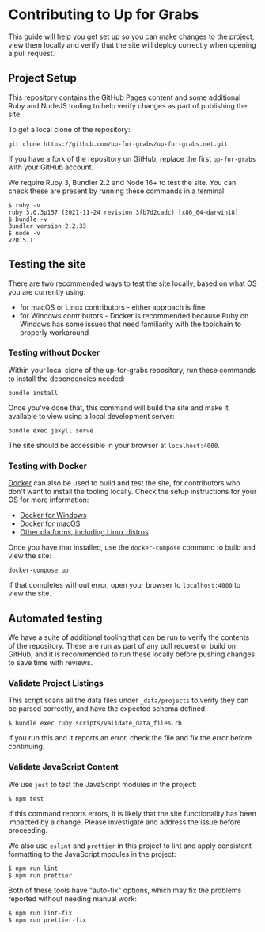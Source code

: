 # Contributing to Up for Grabs

This guide will help you get set up so you can make changes to the project, view
them locally and verify that the site will deploy correctly when opening a pull
request.

## Project Setup

This repository contains the GitHub Pages content and some additional Ruby and
NodeJS tooling to help verify changes as part of publishing the site.

To get a local clone of the repository:

```
git clone https://github.com/up-for-grabs/up-for-grabs.net.git
```

If you have a fork of the repository on GitHub, replace the first `up-for-grabs`
with your GitHub account.

We require Ruby 3, Bundler 2.2 and Node 16+ to test the site. You can check
these are present by running these commands in a terminal:

```
$ ruby -v
ruby 3.0.3p157 (2021-11-24 revision 3fb7d2cadc) [x86_64-darwin18]
$ bundle -v
Bundler version 2.2.33
$ node -v
v20.5.1
```

## Testing the site

There are two recommended ways to test the site locally, based on what OS you
are currently using:

- for macOS or Linux contributors - either approach is fine
- for Windows contributors - Docker is recommended because Ruby on Windows has
  some issues that need familiarity with the toolchain to properly workaround

### Testing without Docker

Within your local clone of the up-for-grabs repository, run these commands to
install the dependencies needed:

```
bundle install
```

Once you've done that, this command will build the site and make it available to
view using a local development server:

```
bundle exec jekyll serve
```

The site should be accessible in your browser at `localhost:4000`.

### Testing with Docker

[Docker](https://docker.com) can also be used to build and test the site, for
contributors who don't want to install the tooling locally. Check the setup
instructions for your OS for more information:

- [Docker for Windows](https://docs.docker.com/docker-for-windows/install/)
- [Docker for macOS](https://docs.docker.com/docker-for-mac/install/)
- [Other platforms, including Linux distros](https://docs.docker.com/v17.12/install/)

Once you have that installed, use the `docker-compose` command to build and
view the site:

```
docker-compose up
```

If that completes without error, open your browser to `localhost:4000` to view
the site.

## Automated testing

We have a suite of additional tooling that can be run to verify the contents of
the repository. These are run as part of any pull request or build on GitHub,
and it is recommended to run these locally before pushing changes to save time
with reviews.

### Validate Project Listings

This script scans all the data files under `_data/projects` to verify they can be
parsed correctly, and have the expected schema defined.

```
$ bundle exec ruby scripts/validate_data_files.rb
```

If you run this and it reports an error, check the file and fix the error before
continuing.

### Validate JavaScript Content

We use `jest` to test the JavaScript modules in the project:

```
$ npm test
```

If this command reports errors, it is likely that the site functionality has
been impacted by a change. Please investigate and address the issue before
proceeding.

We also use `eslint` and `prettier` in this project to lint and apply consistent
formatting to the JavaScript modules in the project:

```
$ npm run lint
$ npm run prettier
```

Both of these tools have "auto-fix" options, which may fix the problems reported
without needing manual work:

```
$ npm run lint-fix
$ npm run prettier-fix
```

